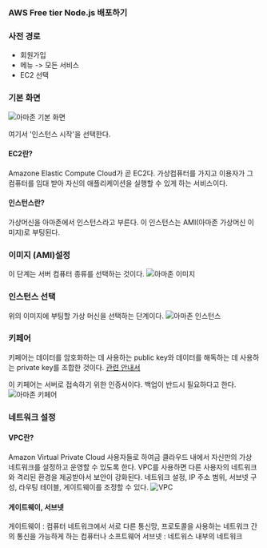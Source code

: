 ### AWS Free tier Node.js 배포하기

### 사전 경로

- 회원가입
- 메뉴 -> 모든 서비스
- EC2 선택

### 기본 화면

![아마존 기본 화면](https://yeaseul7.github.io/neekoBlog/images/amazone1.png)

여기서 '인스턴스 시작'을 선택한다.

#### EC2란?

Amazone Elastic Compute Cloud가 곧 EC2다.
가상컴퓨터를 가지고 이용자가 그 컴퓨터를 임대 받아 자신의 애플리케이션을 실행할 수 있게 하는 서비스이다.

#### 인스턴스란?

가상머신을 아마존에서 인스턴스라고 부른다.
이 인스턴스는 AMI(아마존 가상머신 이미지)로 부팅된다.

### 이미지 (AMI)설정

이 단계는 서버 컴퓨터 종류를 선택하는 것이다.
![아마존 이미지](https://yeaseul7.github.io/neekoBlog/images/amazoneImg.png)

### 인스턴스 선택

위의 이미지에 부팅할 가상 머신을 선택하는 단계이다.
![아마존 인스턴스](https://yeaseul7.github.io/neekoBlog/images/amazondeInstance.png)

### 키페어

키페어는 데이터를 암호화하는 데 사용하는 public key와 데이터를 해독하는 데 사용하는 private key를 조합한 것이다.
[관련 안내서](https://docs.aws.amazon.com/ko_kr/servicecatalog/latest/adminguide/getstarted-keypair.html)

이 키페어는 서버로 접속하기 위한 인증서이다.
백업이 반드시 필요하다고 한다.
![아마존 키페어](https://yeaseul7.github.io/neekoBlog/images/amazoneKey.png)

### 네트워크 설정

#### VPC란?

Amazon Virtual Private Cloud
사용자들로 하여금 클라우드 내에서 자신만의 가상 네트워크를 설정하고 운영할 수 있도록 한다.
VPC를 사용하면 다른 사용자의 네트워크와 격리된 환경을 제공받아서 보안이 강화된다.
네트워크 설정, IP 주소 범위, 서브넷 구성, 라우팅 테이블, 게이트웨이를 조정할 수 있다.
![VPC](https://docs.aws.amazon.com/ko_kr/vpc/latest/userguide/images/how-it-works.png)

#### 게이트웨이, 서브넷

게이트웨이 : 컴퓨터 네트워크에서 서로 다른 통신망, 프로토콜을 사용하는 네트워크 간의 통신을 가능하게 하는 컴퓨터나 소프트웨어
서브넷 : 네트워스 내부의 네트워크
